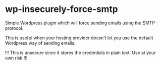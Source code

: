 # wp-insecurely-force-smtp

Simple Wordpress plugin which will force sending emails using the SMTP protocol.

This is useful when your hosting provider doesn't let you use the default Wordpress way of sending emails.

!!! This is unsecure since it stores the credentials in plain text. Use at your own risk !!!
